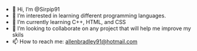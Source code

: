 - 👋 Hi, I’m @Sirpip91
- 👀 I’m interested in learning different programming languages.
- 🌱 I’m currently learning C++, HTML, and CSS
- 💞️ I’m looking to collaborate on any project that will help me improve my skils
- 📫 How to reach me: allenbradley91@hotmail.com


<!---
Sirpip91/Sirpip91 is a ✨ special ✨ repository because its `README.md` (this file) appears on your GitHub profile.
You can click the Preview link to take a look at your changes.
--->
